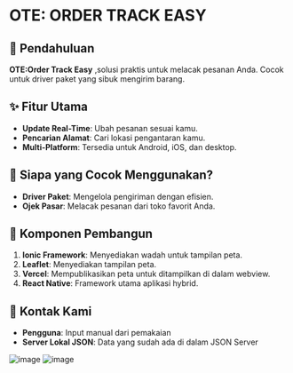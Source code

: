 # OTE: ORDER TRACK EASY

## 🚀 Pendahuluan
**OTE:Order Track Easy** ,solusi praktis untuk melacak pesanan Anda. Cocok untuk driver paket yang sibuk mengirim barang.

## ✨ Fitur Utama
- **Update Real-Time**: Ubah pesanan sesuai kamu.
- **Pencarian Alamat**: Cari lokasi pengantaran kamu.
- **Multi-Platform**: Tersedia untuk Android, iOS, dan desktop.

## 🎯 Siapa yang Cocok Menggunakan?
- **Driver Paket**: Mengelola pengiriman dengan efisien.
- **Ojek Pasar**: Melacak pesanan dari toko favorit Anda.

## 📱 Komponen Pembangun
1. **Ionic Framework**: Menyediakan wadah untuk tampilan peta.
2. **Leaflet**: Menyediakan tampilan peta.
3. **Vercel**: Mempublikasikan peta untuk ditampilkan di dalam webview.
4. **React Native**: Framework utama aplikasi hybrid.

## 📧 Kontak Kami
- **Pengguna**: Input manual dari pemakaian 
- **Server Lokal JSON**: Data yang sudah ada di dalam JSON Server

![image](https://github.com/user-attachments/assets/d7129b06-cb3c-4206-8c17-deec45a8539c) 
![image](https://github.com/user-attachments/assets/35998a72-1617-47f5-9c76-f277d04ab0e4)
